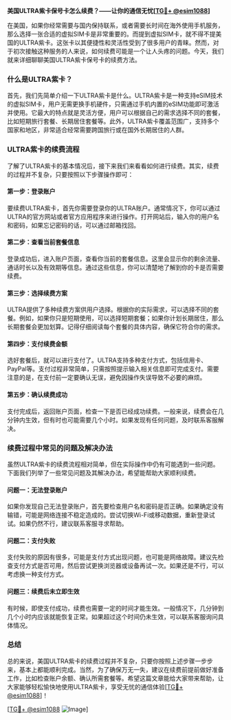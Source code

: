 **美国ULTRA紫卡保号卡怎么续费？——让你的通信无忧[[TG💪+ @esim1088](https://t.me/s/esim1088)]**

在美国，如果你经常需要与国内保持联系，或者需要长时间在海外使用手机服务，那么选择一张合适的虚拟SIM卡是非常重要的。而提到虚拟SIM卡，就不得不提美国的ULTRA紫卡。这张卡以其便捷性和灵活性受到了很多用户的青睐。然而，对于初次接触这种服务的人来说，如何续费可能是一个让人头疼的问题。今天，我们就来详细聊聊美国ULTRA紫卡保号卡的续费方法。

### 什么是ULTRA紫卡？

首先，我们先简单介绍一下ULTRA紫卡是什么。ULTRA紫卡是一种支持eSIM技术的虚拟SIM卡，用户无需更换手机硬件，只需通过手机内置的eSIM功能即可激活并使用。它最大的特点就是灵活方便，用户可以根据自己的需求选择不同的套餐，比如短期旅行套餐、长期居住套餐等。此外，ULTRA紫卡覆盖范围广，支持多个国家和地区，非常适合经常需要跨国旅行或在国外长期居住的人群。

### ULTRA紫卡的续费流程

了解了ULTRA紫卡的基本情况后，接下来我们来看看如何进行续费。其实，续费的过程并不复杂，只要按照以下步骤操作即可：

#### 第一步：登录账户
要续费ULTRA紫卡，首先你需要登录你的ULTRA账户。通常情况下，你可以通过ULTRA的官方网站或者官方应用程序来进行操作。打开网站后，输入你的用户名和密码，如果忘记密码的话，可以通过邮箱找回。

#### 第二步：查看当前套餐信息
登录成功后，进入账户页面，查看你当前的套餐信息。这里会显示你的剩余流量、通话时长以及有效期等信息。通过这些信息，你可以清楚地了解到你的卡是否需要续费。

#### 第三步：选择续费方案
ULTRA提供了多种续费方案供用户选择。根据你的实际需求，可以选择不同的套餐。例如，如果你只是短期使用，可以选择短期套餐；如果你计划长期居住，那么长期套餐会更加划算。记得仔细阅读每个套餐的具体内容，确保它符合你的需求。

#### 第四步：支付续费金额
选好套餐后，就可以进行支付了。ULTRA支持多种支付方式，包括信用卡、PayPal等。支付过程非常简单，只需按照提示输入相关信息即可完成支付。需要注意的是，在支付前一定要确认无误，避免因操作失误导致不必要的麻烦。

#### 第五步：确认续费成功
支付完成后，返回账户页面，检查一下是否已经成功续费。一般来说，续费会在几分钟内生效，但有时也可能需要几个小时。如果发现有任何问题，及时联系客服解决。

### 续费过程中常见的问题及解决办法

虽然ULTRA紫卡的续费流程相对简单，但在实际操作中仍有可能遇到一些问题。下面我们列举了一些常见问题及其解决办法，希望能帮助大家顺利续费。

#### 问题一：无法登录账户
如果你发现自己无法登录账户，首先要检查用户名和密码是否正确。如果确定没有输错，可能是网络连接不稳定造成的。尝试切换Wi-Fi或移动数据，重新登录试试。如果仍然不行，建议联系客服寻求帮助。

#### 问题二：支付失败
支付失败的原因有很多，可能是支付方式出现问题，也可能是网络故障。建议先检查支付方式是否可用，然后尝试更换浏览器或设备再试一次。如果还是不行，可以考虑换一种支付方式。

#### 问题三：续费后未立即生效
有时候，即使支付成功，续费也需要一定的时间才能生效。一般情况下，几分钟到几个小时内应该就能恢复正常。如果超过这个时间仍未生效，可以联系客服询问具体情况。

### 总结

总的来说，美国ULTRA紫卡的续费过程并不复杂，只要你按照上述步骤一步步来，基本上都能顺利完成。当然，为了确保万无一失，建议在续费前提前做好准备工作，比如检查账户余额、确认所需套餐等。希望这篇文章能给大家带来帮助，让大家能够轻松愉快地使用ULTRA紫卡，享受无忧的通信体验[[TG💪+ @esim1088](https://t.me/s/esim1088)]！

[[TG💪+ @esim1088](https://t.me/s/esim1088) ![Image](https://i.postimg.cc/4NQfJmqS/Snipaste-2025-05-13-00-14-12.png)]